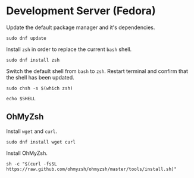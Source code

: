 # Development Server (Fedora)

Update the default package manager and it's dependencies.

```
sudo dnf update
```

Install `zsh` in order to replace the current `bash` shell.

```
sudo dnf install zsh
```

Switch the default shell from `bash` to `zsh`. Restart terminal and confirm that the shell has been updated.

```
sudo chsh -s $(which zsh)
```

```
echo $SHELL
```

## OhMyZsh

Install `wget` and `curl`.

```
sudo dnf install wget curl
```

Install OhMyZsh.

```
sh -c "$(curl -fsSL https://raw.github.com/ohmyzsh/ohmyzsh/master/tools/install.sh)"
```
